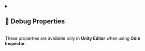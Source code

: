 
<details>
  <summary>
    <h2 id="-debug">🐞 Debug Properties</h2>
    <br>
    These properties are available only in <b>Unity Editor</b> when using <b>Odin Inspector</b>.
  </summary>

- `Initialized` — Displays if the entity is initialized.
- `Enabled` — Displays if the entity is enabled.
- `DebugTags` — Sorted list of tags for debug display.
- `DebugValues` — Sorted list of values for debug display.
- `DebugBehaviours` — Sorted list of attached behaviours for debug display.

</details>